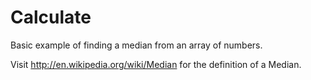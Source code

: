 Calculate
=========

Basic example of finding a median from an array of numbers.

Visit http://en.wikipedia.org/wiki/Median for the definition of a Median.
